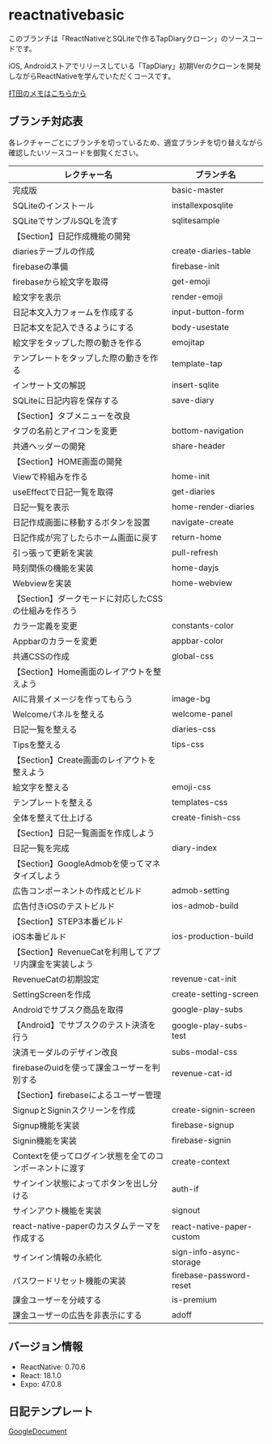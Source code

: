 # reactnativebasic
このブランチは「ReactNativeとSQLiteで作るTapDiaryクローン」のソースコードです。

iOS, Androidストアでリリースしている「TapDiary」初期Verのクローンを開発しながらReactNativeを学んでいただくコースです。

[打田のメモはこちらから](https://uchidalink.notion.site/ReactNativeBasic-70c5065ebc2d4237980fe568fc792065)

## ブランチ対応表
各レクチャーごとにブランチを切っているため、適宜ブランチを切り替えながら確認したいソースコードを御覧ください。

| レクチャー名        |  ブランチ名  |
|--------------|-----------|
| 完成版 | basic-master |
| SQLiteのインストール | installexposqlite  |
| SQLiteでサンプルSQLを流す | sqlitesample  |
| 【Section】日記作成機能の開発 |  |
| diariesテーブルの作成 | create-diaries-table |
| firebaseの準備 | firebase-init |
| firebaseから絵文字を取得 | get-emoji |
| 絵文字を表示 | render-emoji |
| 日記本文入力フォームを作成する | input-button-form |
| 日記本文を記入できるようにする | body-usestate |
| 絵文字をタップした際の動きを作る | emojitap |
| テンプレートをタップした際の動きを作る | template-tap |
| インサート文の解説 | insert-sqlite |
| SQLiteに日記内容を保存する | save-diary |
| 【Section】タブメニューを改良 |  |
| タブの名前とアイコンを変更 | bottom-navigation |
| 共通ヘッダーの開発 | share-header |
| 【Section】HOME画面の開発 |  |
| Viewで枠組みを作る | home-init |
| useEffectで日記一覧を取得 | get-diaries |
| 日記一覧を表示 | home-render-diaries |
| 日記作成画面に移動するボタンを設置 | navigate-create |
| 日記作成が完了したらホーム画面に戻す | return-home |
| 引っ張って更新を実装 | pull-refresh |
| 時刻関係の機能を実装 | home-dayjs |
| Webviewを実装 | home-webview |
| 【Section】ダークモードに対応したCSSの仕組みを作ろう |  |
| カラー定義を変更 | constants-color |
| Appbarのカラーを変更 | appbar-color |
| 共通CSSの作成 | global-css |
| 【Section】Home画面のレイアウトを整えよう |  |
| AIに背景イメージを作ってもらう | image-bg |
| Welcomeパネルを整える | welcome-panel |
| 日記一覧を整える | diaries-css |
| Tipsを整える | tips-css |
| 【Section】Create画面のレイアウトを整えよう |  |
| 絵文字を整える | emoji-css |
| テンプレートを整える | templates-css |
| 全体を整えて仕上げる | create-finish-css |
| 【Section】日記一覧画面を作成しよう |  |
| 日記一覧を完成 | diary-index |
| 【Section】GoogleAdmobを使ってマネタイズしよう |  |
| 広告コンポーネントの作成とビルド | admob-setting |
| 広告付きiOSのテストビルド | ios-admob-build |
| 【Section】STEP3本番ビルド |  |
| iOS本番ビルド | ios-production-build |
| 【Section】RevenueCatを利用してアプリ内課金を実装しよう |  |
| RevenueCatの初期設定 | revenue-cat-init |
| SettingScreenを作成 | create-setting-screen |
| Androidでサブスク商品を取得 | google-play-subs |
| 【Android】でサブスクのテスト決済を行う | google-play-subs-test |
| 決済モーダルのデザイン改良 | subs-modal-css |
| firebaseのuidを使って課金ユーザーを判別する | revenue-cat-id |
| 【Section】firebaseによるユーザー管理 |  |
| SignupとSigninスクリーンを作成 | create-signin-screen |
| Signup機能を実装 | firebase-signup |
| Signin機能を実装 | firebase-signin |
| Contextを使ってログイン状態を全てのコンポーネントに渡す | create-context |
| サインイン状態によってボタンを出し分ける | auth-if |
| サインアウト機能を実装 | signout |
| react-native-paperのカスタムテーマを作成する | react-native-paper-custom |
| サインイン情報の永続化 | sign-info-async-storage |
| パスワードリセット機能の実装 | firebase-password-reset |
| 課金ユーザーを分岐する | is-premium |
| 課金ユーザーの広告を非表示にする | adoff |


## バージョン情報
- ReactNative: 0.70.6
- React: 18.1.0
- Expo: 47.0.8

## 日記テンプレート
[GoogleDocument](https://docs.google.com/document/d/1MUIIvxelnd1Tjt65r8Qfi1Ap2HReMlvnbpTkYzlRWYw/edit?usp=sharing)